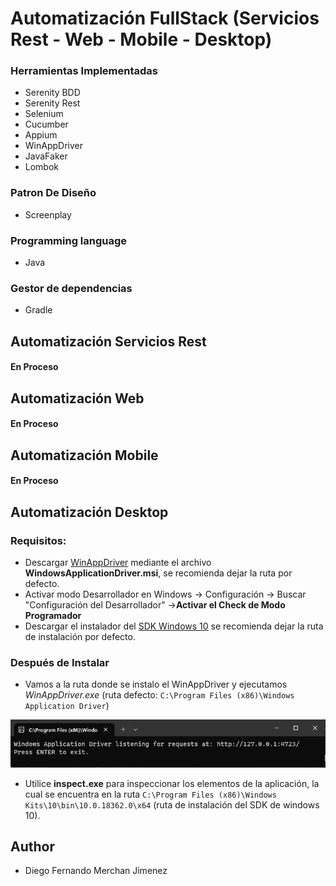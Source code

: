 # Automatización FullStack (Servicios Rest - Web - Mobile - Desktop)

### Herramientas Implementadas

* Serenity BDD
* Serenity Rest
* Selenium
* Cucumber
* Appium
* WinAppDriver
* JavaFaker
* Lombok

### Patron De Diseño

* Screenplay

### Programming language

* Java

### Gestor de dependencias

* Gradle

## Automatización Servicios Rest
#### En Proceso

## Automatización Web
#### En Proceso

## Automatización Mobile
#### En Proceso

## Automatización Desktop

### Requisitos:

* Descargar [WinAppDriver](https://github.com/Microsoft/WinAppDriver/releases "WinAppDriver Releases")
  mediante el archivo **WindowsApplicationDriver.msi**, se recomienda dejar la ruta por defecto.
* Activar modo Desarrollador en Windows -> Configuración -> Buscar "Configuración del Desarrollador" ->**Activar el
  Check de Modo Programador**
* Descargar el instalador
  del [SDK Windows 10](https://developer.microsoft.com/es-es/windows/downloads/windows-10-sdk "Descargar SDK Windows 10")
  se recomienda dejar la ruta de instalación por defecto.

### Después de Instalar

* Vamos a la ruta donde se instalo el WinAppDriver y ejecutamos *WinAppDriver.exe* (ruta
  defecto: `C:\Program Files (x86)\Windows Application Driver`)

![img.png](img.png)

* Utilice **inspect.exe** para inspeccionar los elementos de la aplicación, la cual se encuentra en la
  ruta `C:\Program Files (x86)\Windows Kits\10\bin\10.0.18362.0\x64` (ruta de instalación del SDK de windows 10).

## Author

* Diego Fernando Merchan Jimenez
    